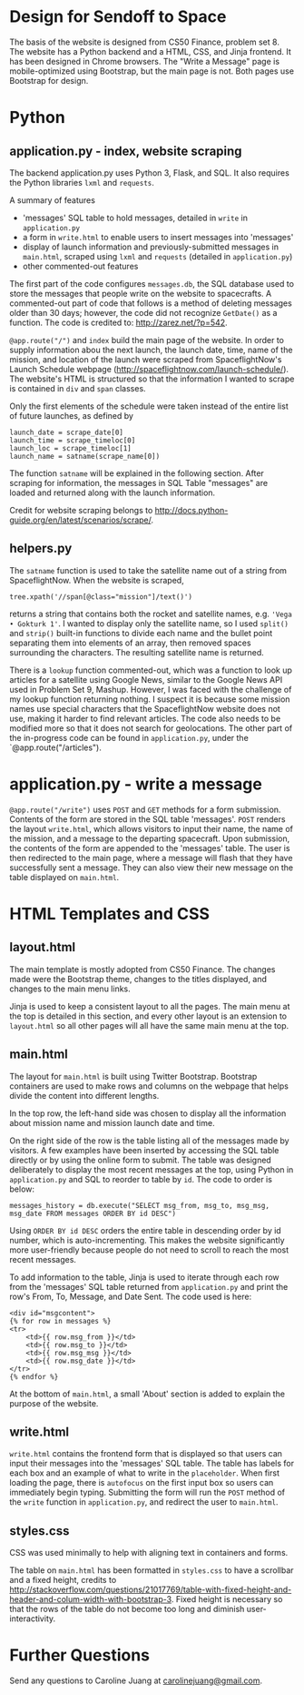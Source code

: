 # Design for Sendoff to Space

The basis of the website is designed from CS50 Finance, problem set 8. The website has a Python backend and a HTML, CSS, and Jinja frontend. 
It has been designed in Chrome browsers. The "Write a Message" page is mobile-optimized using Bootstrap, but the main page is not. Both 
pages use Bootstrap for design.

# Python

## application.py - index, website scraping
The backend application.py uses Python 3, Flask, and SQL. It also requires the Python libraries `lxml` and `requests`.

A summary of features
- 'messages' SQL table to hold messages, detailed in `write` in `application.py`
- a form in `write.html` to enable users to insert messages into 'messages'
- display of launch information and previously-submitted messages in `main.html`, scraped using `lxml` and `requests` (detailed in `application.py`)
- other commented-out features

The first part of the code configures `messages.db`, the SQL database used to store the messages that people write on the website to 
spacecrafts. A commented-out part of code that follows is a method of deleting messages older than 30 days; however, the code did not 
recognize `GetDate()` as a function. The code is credited to: http://zarez.net/?p=542.

`@app.route("/")` and `index` build the main page of the website. In order to supply information abou the next launch, the launch date, 
time, name of the mission, and location of the launch were scraped from SpaceflightNow's Launch Schedule webpage 
(http://spaceflightnow.com/launch-schedule/). The website's HTML is structured so that the information I wanted to scrape is 
contained in `div` and `span` classes.

Only the first elements of the schedule were taken instead of the entire list of future 
launches, as defined by
```
launch_date = scrape_date[0]
launch_time = scrape_timeloc[0]
launch_loc = scrape_timeloc[1]
launch_name = satname(scrape_name[0])
```
The function `satname` will be explained in the following section. After scraping for information, the messages in SQL Table "messages" 
are loaded and returned along with the launch information.

Credit for website scraping belongs to http://docs.python-guide.org/en/latest/scenarios/scrape/.

## helpers.py
The `satname` function is used to take the satellite name out of a string from SpaceflightNow. When the website is scraped, 
```
tree.xpath('//span[@class="mission"]/text()')
```
returns a string that contains both the rocket and satellite names, e.g. `'Vega • Gokturk 1'`. I wanted to display only the satellite 
name, so I used `split()` and `strip()` built-in functions to divide each name and the bullet point separating them into elements of an 
array, then removed spaces surrounding the characters. The resulting satellite name is returned.

There is a `lookup` function commented-out, which was a function to look up articles for a satellite using Google News, similar to the 
Google News API used in Problem Set 9, Mashup. However, I was faced with the challenge of my lookup function returning nothing. I suspect
it is because some mission names use special characters that the SpaceflightNow website does not use, making it harder to find relevant 
articles. The code also needs to be modified more so that it does not search for geolocations. The other part of the in-progress code can 
be found in `application.py`, under the `@app.route("/articles").

# application.py - write a message
`@app.route("/write")` uses `POST` and `GET` methods for a form submission. Contents of the form are stored in the SQL table 'messages'. 
`POST` renders the layout `write.html`, which allows visitors to input their name, the name of the mission, and a message to the departing 
spacecraft. Upon submission, the contents of the form are appended to the 'messages' table. The user is then redirected to the 
main page, where a message will flash that they have successfully sent a message. They can also view their new message on the table displayed 
on `main.html`.

# HTML Templates and CSS

## layout.html
The main template is mostly adopted from CS50 Finance. The changes made were the Bootstrap theme, changes to the titles displayed, and 
changes to the main menu links.

Jinja is used to keep a consistent layout to all the pages. The main menu at the top is detailed in this section, and every other layout is an 
extension to `layout.html` so all other pages will all have the same main menu at the top.

## main.html
The layout for `main.html` is built using Twitter Bootstrap. Bootstrap containers are used to make rows and columns on the webpage that 
helps divide the content into different lengths. 

In the top row, the left-hand side was chosen to display all the information 
about mission name and mission launch date and time. 

On the right side of the row is the table listing all of the messages made by visitors. 
A few examples have been inserted by accessing the SQL table directly or by using the online form to submit. The table was designed 
deliberately to display the most recent messages at the top, using Python in `application.py` and SQL to reorder to table by `id`. The 
code to order is below:
```
messages_history = db.execute("SELECT msg_from, msg_to, msg_msg, msg_date FROM messages ORDER BY id DESC")
```
Using `ORDER BY id DESC` orders the entire table in descending order by id number, which is auto-incrementing. This makes the website 
significantly more user-friendly because people do not need to scroll to reach the most recent messages.

To add information to the table, Jinja is used to iterate through each row from the 'messages' SQL table returned from `application.py` 
and print the row's From, To, Message, and Date Sent. The code used is here:
```
<div id="msgcontent">
{% for row in messages %}
<tr>
    <td>{{ row.msg_from }}</td>
    <td>{{ row.msg_to }}</td>
    <td>{{ row.msg_msg }}</td>
    <td>{{ row.msg_date }}</td>
</tr>
{% endfor %}
```
At the bottom of `main.html`, a small 'About' section is added to explain the purpose of the website.

## write.html
`write.html` contains the frontend form that is displayed so that users can input their messages into the 'messages' SQL table. The 
table has labels for each box and an example of what to write in the `placeholder`. When first loading the page, there is `autofocus` 
on the first input box so users can immediately begin typing. Submitting the form will run the `POST` method of the `write` function in 
`application.py`, and redirect the user to `main.html`.

## styles.css
CSS was used minimally to help with aligning text in containers and forms.

The table on `main.html` has been formatted in `styles.css` to have a scrollbar and a fixed height, credits to 
http://stackoverflow.com/questions/21017769/table-with-fixed-height-and-header-and-colum-width-with-bootstrap-3. Fixed height is 
necessary so that the rows of the table do not become too long and diminish user-interactivity.

# Further Questions
Send any questions to Caroline Juang at carolinejuang@gmail.com.
